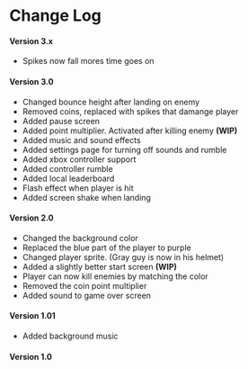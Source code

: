 # Change Log

#### Version 3.x
- Spikes now fall mores time goes on

#### Version 3.0
- Changed bounce height after landing on enemy
- Removed coins, replaced with spikes that damange player
- Added pause screen
- Added point multiplier. Activated after killing enemy **(WIP)**
- Added music and sound effects
- Added settings page for turning off sounds and rumble
- Added xbox controller support
- Added controller rumble
- Added local leaderboard
- Flash effect when player is hit
- Added screen shake when landing 

#### Version 2.0
- Changed the background color
- Replaced the blue part of the player to purple
- Changed player sprite. (Gray guy is now in his helmet)
- Added a slightly better start screen **(WIP)**
- Player can now kill enemies by matching the color
- Removed the coin point multiplier
- Added sound to game over screen

#### Version 1.01
- Added background music

#### Version 1.0